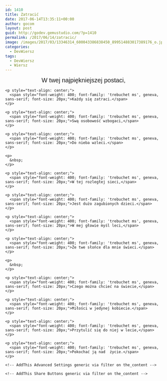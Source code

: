 ```yaml
---
id: 1410
title: Zatracić
date: 2017-06-14T13:35:11+00:00
author: gocom
layout: post
guid: http://godev.gemustudio.com/?p=1410
permalink: /2017/06/14/zatracic/
image: /images/2017/03/13346314_600043386838450_899514883017389176_o.jpg
categories:
  - DevWiersz
tags:
  - DevWiersz
  - Wiersz
---
```

<div id="dslc-theme-content">
  <div id="dslc-theme-content-inner">
    <p style="text-align: center;">
      <span style="font-weight: 400; font-family: 'trebuchet ms', geneva, sans-serif; font-size: 20px;">W twej najpiękniejszej postaci,</span>
    </p>
    
    <p style="text-align: center;">
      <span style="font-weight: 400; font-family: 'trebuchet ms', geneva, sans-serif; font-size: 20px;">Każdy się zatraci.</span>
    </p>
    
    <p style="text-align: center;">
      <span style="font-weight: 400; font-family: 'trebuchet ms', geneva, sans-serif; font-size: 20px;">Swą osobowość wzbogaci,</span>
    </p>
    
    <p style="text-align: center;">
      <span style="font-weight: 400; font-family: 'trebuchet ms', geneva, sans-serif; font-size: 20px;">Do nieba wzleci.</span>
    </p>
    
    <p>
      &nbsp;
    </p>
    
    <p style="text-align: center;">
      <span style="font-weight: 400; font-family: 'trebuchet ms', geneva, sans-serif; font-size: 20px;">W tej rozległej sieci,</span>
    </p>
    
    <p style="text-align: center;">
      <span style="font-weight: 400; font-family: 'trebuchet ms', geneva, sans-serif; font-size: 20px;">Jest dużo zagubionych dzieci.</span>
    </p>
    
    <p style="text-align: center;">
      <span style="font-weight: 400; font-family: 'trebuchet ms', geneva, sans-serif; font-size: 20px;">W mej głowie myśl leci,</span>
    </p>
    
    <p style="text-align: center;">
      <span style="font-weight: 400; font-family: 'trebuchet ms', geneva, sans-serif; font-size: 20px;">Że twe słońce dla mnie świeci.</span>
    </p>
    
    <p>
      &nbsp;
    </p>
    
    <p style="text-align: center;">
      <span style="font-weight: 400; font-family: 'trebuchet ms', geneva, sans-serif; font-size: 20px;">Czego można chcieć na świecie,</span>
    </p>
    
    <p style="text-align: center;">
      <span style="font-weight: 400; font-family: 'trebuchet ms', geneva, sans-serif; font-size: 20px;">Miłości w jedynej kobiecie.</span>
    </p>
    
    <p style="text-align: center;">
      <span style="font-weight: 400; font-family: 'trebuchet ms', geneva, sans-serif; font-size: 20px;">Przytulić się do niej w lecie,</span>
    </p>
    
    <p style="text-align: center;">
      <span style="font-weight: 400; font-family: 'trebuchet ms', geneva, sans-serif; font-size: 20px;">Pokochać ją nad  życie.</span>
    </p>
    
    <!-- AddThis Advanced Settings generic via filter on the_content -->
    
    <!-- AddThis Share Buttons generic via filter on the_content -->
  </div>
</div>